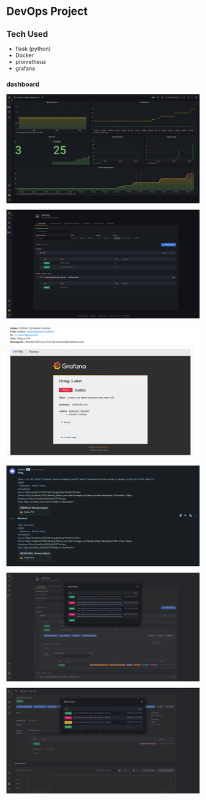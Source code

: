# DevOps Project

## Tech Used

- flask (python)
- Docker
- prometheus
- grafana

### dashboard

![dashboard](images/grafana-dashboard.png)

![alerts](images/alerts.png)

![alert-mail](images/alert-mail.png)

![alert-discord](images/alert-discord.png)

![alert-history](images/alert-history.png)

![up-alert](images/up-alert-history.png)
